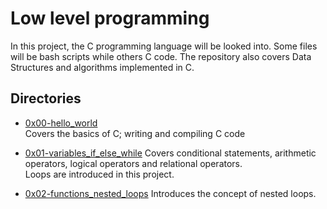 # Low level programming

In this project, the C programming language will be looked into.
Some files will be bash scripts while others C code.
The repository also covers Data Structures and algorithms implemented in C.

## Directories

* [0x00-hello_world](0x00-hello_world)  
Covers the basics of C; writing and compiling C code  

* [0x01-variables_if_else_while](0x01-variables_if_else_while)
Covers conditional statements, arithmetic operators, logical operators and relational operators.  
Loops are introduced in this project.

* [0x02-functions_nested_loops](0x02-functions_nested_loops) 
Introduces the concept of nested loops.
